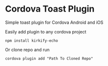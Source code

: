 # Cordova Toast Plugin
Simple toast plugin for Cordova Android and iOS

<p>Easily add plugin to any cordova project</p>
<code>npm install kirkify-echo</code>

<p>Or clone repo and run</p>
<code>cordova plugin add "Path To Cloned Repo"</code>

